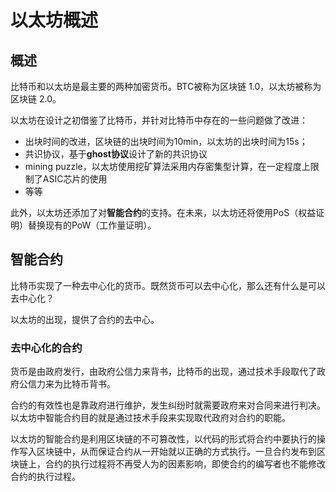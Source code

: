 # 以太坊概述  

## 概述  

比特币和以太坊是最主要的两种加密货币。BTC被称为区块链 1.0，以太坊被称为区块链 2.0。  

以太坊在设计之初借鉴了比特币，并针对比特币中存在的一些问题做了改进：
- 出块时间的改进，区块链的出块时间为10min，以太坊的出块时间为15s；
- 共识协议，基于**ghost协议**设计了新的共识协议
- mining puzzle，以太坊使用挖矿算法采用内存密集型计算，在一定程度上限制了ASIC芯片的使用
- 等等
  
此外，以太坊还添加了对**智能合约**的支持。在未来，以太坊还将使用PoS（权益证明）替换现有的PoW（工作量证明）。  

## 智能合约  

比特币实现了一种去中心化的货币。既然货币可以去中心化，那么还有什么是可以去中心化？  

以太坊的出现，提供了合约的去中心。  

### 去中心化的合约  

货币是由政府发行，由政府公信力来背书，比特币的出现，通过技术手段取代了政府公信力来为比特币背书。  

合约的有效性也是靠政府进行维护，发生纠纷时就需要政府来对合同来进行判决。以太坊中智能合约目的就是通过技术手段来实现取代政府对合约的职能。  

以太坊的智能合约是利用区块链的不可篡改性，以代码的形式将合约中要执行的操作写入区块链中，从而保证合约从一开始就以正确的方式执行。一旦合约发布到区块链上，合约的执行过程将不再受人为的因素影响，即使合约的编写者也不能修改合约的执行过程。